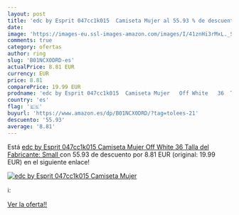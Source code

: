 ```yaml
---
layout: post
title: 'edc by Esprit 047cc1k015  Camiseta Mujer al 55.93 % de descuento'
date: 
image: 'https://images-eu.ssl-images-amazon.com/images/I/41znHi3rMxL._SL200_.jpg'
comments: true
category: ofertas
author: ring
slug: 'B01NCX0DRD-es'
actualPrice: 8.81 EUR
currency: EUR
price: 8.81
comparePrice: 19.99 EUR
prodname: 'edc by Esprit 047cc1k015  Camiseta Mujer   Off White   36  Talla del Fabricante: Small '
country: 'es'
flag: '🇪🇸'
buyurl: 'https://www.amazon.es/dp/B01NCX0DRD/?tag=tolees-21'
descuento: '55.93'
average: '8.81'
---
```


Está [edc by Esprit 047cc1k015  Camiseta Mujer   Off White   36  Talla del Fabricante: Small ](https://www.amazon.es/dp/B01NCX0DRD/?tag=tolees-21) con 55.93 de descuento por 8.81 EUR (original: 19.99 EUR) en el siguiente enlace!

[![edc by Esprit 047cc1k015  Camiseta Mujer](https://images-eu.ssl-images-amazon.com/images/I/41znHi3rMxL._SL200_.jpg)](https://www.amazon.es/dp/B01NCX0DRD/?tag=tolees-21)

ℹ️:


[Ver la oferta!!](https://www.amazon.es/dp/B01NCX0DRD/?tag=tolees-21)
